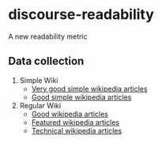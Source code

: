# discourse-readability
A new readability metric 

## Data collection
1. Simple Wiki
    * [Very good simple wikipedia articles](https://simple.wikipedia.org/wiki/Wikipedia:Very_good_articles/by_date)
    * [Good simple wikipedia articles](https://simple.wikipedia.org/wiki/Category:Good_articles) 
2. Regular Wiki
    * [Good wikipedia articles](https://en.wikipedia.org/wiki/Wikipedia:Good_articles/all)
    * [Featured wikipedia articles](https://en.wikipedia.org/wiki/Wikipedia:Featured_articles)
    * [Technical wikipedia articles](https://en.wikipedia.org/wiki/Category:Wikipedia_articles_that_are_too_technical_from_March_2014)
